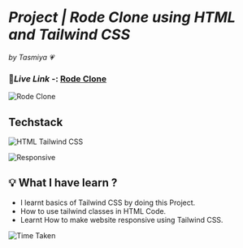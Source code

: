 # _Project | Rode Clone using HTML and Tailwind CSS_

_by Tasmiya 💗_

### 🔗*Live Link* -: [Rode Clone]()

![Rode Clone](rode-clone.png)

## Techstack

![HTML Tailwind CSS](https://img.shields.io/badge/HTML-Tailwind%20CSS-green)

![Responsive](https://img.shields.io/badge/Responsive-Yes-orange)

## 💡 What I have learn ?

- I learnt basics of Tailwind CSS by doing this Project.
- How to use tailwind classes in HTML Code.
- Learnt How to make website responsive using Tailwind CSS.

![Time Taken](https://img.shields.io/badge/Time%20Taken-8%20Hours-green)

